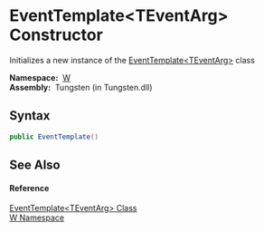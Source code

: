 EventTemplate&lt;TEventArg> Constructor
=======================================
   Initializes a new instance of the [EventTemplate&lt;TEventArg>][1] class

  **Namespace:**  [W][2]  
  **Assembly:**  Tungsten (in Tungsten.dll)

Syntax
------

```csharp
public EventTemplate()
```


See Also
--------

#### Reference
[EventTemplate&lt;TEventArg> Class][1]  
[W Namespace][2]  

[1]: README.md
[2]: ../README.md